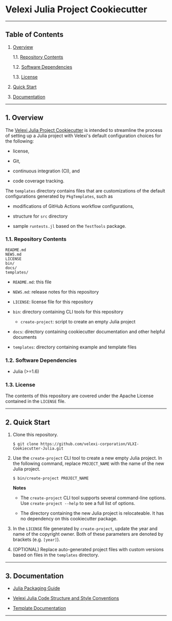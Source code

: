 Velexi Julia Project Cookiecutter
=================================

--------------------------------------------------------------------------------------------

Table of Contents
-----------------

1. [Overview][#1]

    1.1. [Repository Contents][#1.1]

    1.2. [Software Dependencies][#1.2]

    1.3. [License][#1.3]

2. [Quick Start][#2]

3. [Documentation][#3]

--------------------------------------------------------------------------------------------

## 1. Overview

The [Velexi Julia Project Cookiecutter][github-vlxi-cookiecutter-julia] is intended to
streamline the process of setting up a Julia project with Velexi's default configuration
choices for the following:

* license,

* Git,

* continuous integration (CI), and

* code coverage tracking.

The `templates` directory contains files that are customizations of the default
configurations generated by `PkgTemplates`, such as

* modifications of GitHub Actions workflow configurations,

* structure for `src` directory

* sample `runtests.jl` based on the `TestTools` package.

### 1.1. Repository Contents

    README.md
    NEWS.md
    LICENSE
    bin/
    docs/
    templates/

* `README.md`: this file

* `NEWS.md`: release notes for this repository

* `LICENSE`: license file for this repository

* `bin`: directory containing CLI tools for this repository

  * `create-project`: script to create an empty Julia project

* `docs`: directory containing cookiecutter documentation and other helpful documents

* `templates`: directory containing example and template files

### 1.2. Software Dependencies

* Julia (>=1.6)

### 1.3. License

The contents of this repository are covered under the Apache License contained in the
`LICENSE` file.

--------------------------------------------------------------------------------------------

## 2. Quick Start

1. Clone this repository.

   ```shell
   $ git clone https://github.com/velexi-corporation/VLXI-Cookiecutter-Julia.git
   ```

2. Use the `create-project` CLI tool to create a new empty Julia project. In the following
   command, replace `PROJECT_NAME` with the name of the new Julia project.

   ```shell
   $ bin/create-project PROJECT_NAME
   ```

   __Notes__

   * The `create-project` CLI tool supports several command-line options. Use
     `create-project --help` to see a full list of options.

   * The directory containing the new Julia project is relocateable. It has no dependency
     on this cookiecutter package.

2. In the `LICENSE` file generated by `create-project`, update the year and name of the
   copyright owner. Both of these parameters are denoted by brackets (e.g. `[year]`).

4. (OPTIONAL) Replace auto-generated project files with custom versions based on files in
   the `templates` directory.

--------------------------------------------------------------------------------------------

## 3. Documentation

* [Julia Packaging Guide](docs/Julia-Packaging-Guide.md)

* [Velexi Julia Code Structure and Style Conventions](docs/Velexi-Julia-Code-Structure-and-Style-Conventions.md)

* [Template Documentation](templates/README.md)

--------------------------------------------------------------------------------------------

[------------------------------------INTERNAL LINKS------------------------------------]: #

[#1]: #1-overview
[#1.1]: #11-repository-contents
[#1.2]: #12-software-dependencies
[#1.3]: #13-license

[#2]: #2-quick-start

[#3]: #3-documentation

[------------------------------------- REFERENCES -------------------------------------]: #

[github-vlxi-cookiecutter-julia]: https://github.com/velexi-corporation/VLXI-Cookiecutter-Julia
